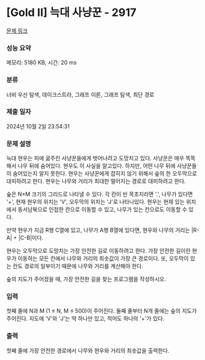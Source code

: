 # [Gold II] 늑대 사냥꾼 - 2917 

[문제 링크](https://www.acmicpc.net/problem/2917) 

### 성능 요약

메모리: 5180 KB, 시간: 20 ms

### 분류

너비 우선 탐색, 데이크스트라, 그래프 이론, 그래프 탐색, 최단 경로

### 제출 일자

2024년 10월 2일 23:54:31

### 문제 설명

<p>늑대 현우는 피에 굶주린 사냥꾼들에게 벗어나려고 도망치고 있다. 사냥꾼은 매우 똑똑해서 나무 뒤에 숨어있다. 현우도 이 사실을 알고있다. 하지만, 어떤 나무 뒤에 사냥꾼들이 숨어있는지 알지 못한다. 현우는 사냥꾼에게 잡히지 않기 위해서 숲의 한 오두막으로 대피하려고 한다. 현우는 나무와 거리가 최대한 떨어지는 경로로 대피하려고 한다.</p>

<p>숲은 N×M 크기의 그리드로 나타낼 수 있다. 각 칸이 빈 목초지라면 '.', 나무가 있다면 '+', 현재 현우의 위치는 'V', 오두막의 위치는 'J'로 나타나있다. 현우는 현재 있는 위치에서 동서남북으로 인접한 칸으로 이동할 수 있고, 나무가 있는 칸으로도 이동할 수 있다.</p>

<p>만약 현우가 지금 R행 C열에 있고, 나무가 A행 B열에 있다면, 현우와 나무의 거리는 |R-A| + |C-B|이다.</p>

<p>현우는 오두막으로 도망치는 가장 안전한 길로 이동하려고 한다. 가장 안전한 길이란 현우가 이동하는 모든 칸에서 나무와 거리의 최솟값이 가장 큰 경로이다. 또, 오두막이 있는 칸도 경로의 일부이기 때문에 나무와 거리를 계산해야 한다.</p>

<p>숲의 지도가 주어졌을 때, 가장 안전한 길을 찾는 프로그램을 작성하시오.</p>

### 입력 

 <p>첫째 줄에 N과 M (1 ≤ N, M ≤ 500)이 주어진다. 둘째 줄부터 N개 줄에는 숲의 지도가 주어진다. 지도에 'V'와 'J'는 딱 하나만 있고, 적어도 하나의 '+'가 있다.</p>

### 출력 

 <p>첫째 줄에 가장 안전한 경로에서 나무와 현우와 거리의 최솟값을 출력한다.</p>


